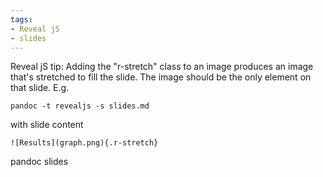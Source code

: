 ```yaml
---
tags:
- Reveal jS
- slides
---
```


Reveal jS tip: Adding the "r-stretch" class to an image produces an
image that's stretched to fill the slide. The image should be the only
element on that slide. E.g.

    pandoc -t revealjs -s slides.md

with slide content

    ![Results](graph.png){.r-stretch}

pandoc slides

